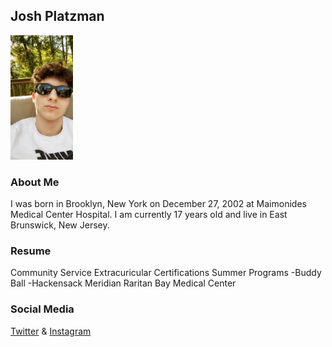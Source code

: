## Josh Platzman

<img src="me.jpg" width="100">

### About Me
I was born in Brooklyn, New York on December 27, 2002 at Maimonides Medical Center Hospital. I am currently 17 years old and live in East Brunswick, New Jersey. 

### Resume
Community Service             Extracuricular           Certifications            Summer Programs
-Buddy Ball 
-Hackensack Meridian 
 Raritan Bay Medical Center


### Social Media

[Twitter](https://twitter.com/JPlatzman) &
[Instagram](https://www.instagram.com/joshplatzman/?hl=en)

